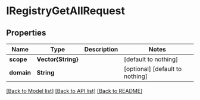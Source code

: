 # IRegistryGetAllRequest


## Properties
Name | Type | Description | Notes
------------ | ------------- | ------------- | -------------
**scope** | **Vector{String}** |  | [default to nothing]
**domain** | **String** |  | [optional] [default to nothing]


[[Back to Model list]](../README.md#models) [[Back to API list]](../README.md#api-endpoints) [[Back to README]](../README.md)


